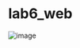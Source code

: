 # lab6_web

![image](https://user-images.githubusercontent.com/116700466/232174457-8770ee16-1b6a-4fd8-8899-415c0037d012.png)

